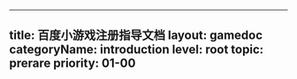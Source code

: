 
---
title: 百度小游戏注册指导文档
layout: gamedoc
categoryName: introduction
level: root
topic: prerare
priority: 01-00
---

